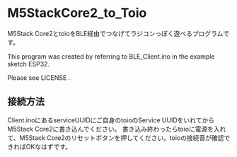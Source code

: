 # M5StackCore2_to_Toio
M5Stack Core2とtoioをBLE経由でつなげてラジコンっぽく遊べるプログラムです。

This program was created by referring to BLE_Client.ino in the example sketch ESP32.

Please see LICENSE .

## 接続方法
Client.inoにあるserviceUUIDにご自身のtoioのService UUIDをいれてからM5Stack Core2に書き込んでください。
書き込み終わったらtoioに電源を入れて、M5Stack Core2のリセットボタンを押してください。toioの接続音が確認できればOKなはずです。

